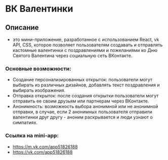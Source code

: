 # ВК Валентинки 
## Описание
- это мини-приложение, разработанное с использованием React, vk API, CSS, которое позволяет пользователям создавать и отправлять кастомные валентинки с поздравлениями и пожеланиями ко Дню Святого Валентина через социальную сеть ВКонтакте.

### Основные возможности:
- Создание персонализированных открыток: пользователи могут выбирать из различных дизайнов, добавлять текст поздравления и выбирать изображения.
- Отправка открыток: после создания открытки пользователи могут отправить ее своим друзьям или партнерам через ВКонтакте.
- Анонимность: возможность выбора анонимной или не анонимной отправки, в случае, если 2 анонимных пользователя отправили валентинки друг другу - аноним раскрывается и люди узнают о симпатиях.

### Ссылка на mini-app:
- https://m.vk.com/app51826188
- https://vk.com/app51826188
